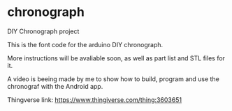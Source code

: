 # chronograph
DIY Chronograph project

This is the font code for the arduino DIY chronograph.

More instructions will be avaliable soon, as well as part list and STL files for it.

A vídeo is beeing made by me to show how to build, program and use the chronograf with the Android app.


Thingverse link: https://www.thingiverse.com/thing:3603651
